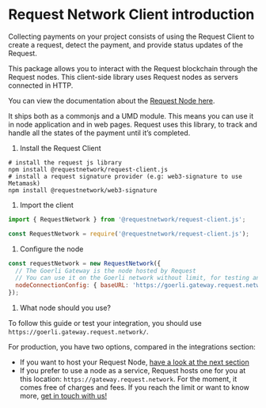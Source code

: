 # Request Network Client introduction

Collecting payments on your project consists of using the Request Client to create a request, detect the payment, and provide status updates of the Request.

This package allows you to interact with the Request blockchain through the Request nodes. This client-side library uses Request nodes as servers connected in HTTP.

You can view the documentation about the [Request Node here](broken-reference).

It ships both as a commonjs and a UMD module. This means you can use it in node application and in web pages. Request uses this library, to track and handle all the states of the payment until it’s completed.

1. Install the Request Client

```shell
# install the request js library
npm install @requestnetwork/request-client.js
# install a request signature provider (e.g: web3-signature to use Metamask)
npm install @requestnetwork/web3-signature
```

1. Import the client

```jsx
import { RequestNetwork } from '@requestnetwork/request-client.js';

const RequestNetwork = require('@requestnetwork/request-client.js');
```

1. Configure the node

```jsx
const requestNetwork = new RequestNetwork({
  // The Goerli Gateway is the node hosted by Request
  // You can use it on the Goerli network without limit, for testing and discovery of the library
  nodeConnectionConfig: { baseURL: 'https://goerli.gateway.request.network/' },
});
```

1. What node should you use?

To follow this guide or test your integration, you should use `https://goerli.gateway.request.network/`.

For production, you have two options, compared in the integrations section:

* If you want to host your Request Node, [have a look at the next section](broken-reference)
* If you prefer to use a node as a service, Request hosts one for you at this location: `https://gateway.request.network`. For the moment, it comes free of charges and fees. If you reach the limit or want to know more, [get in touch with us!](https://request.network/discord)
